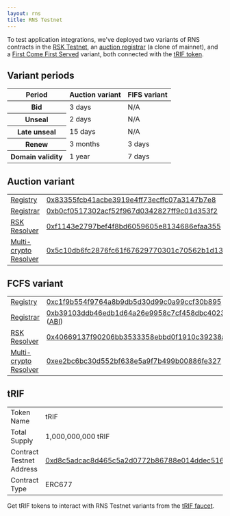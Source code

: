 ```yaml
---
layout: rns
title: RNS Testnet
---
```


To test application integrations, we've deployed two variants of RNS contracts in the [RSK Testnet](https://explorer.testnet.rsk.co), an [auction registrar](#auction-variant) (a clone of mainnet), and a [First Come First Served](#fcfs-variant) variant, both connected with the [tRIF token](#trif).


## Variant periods


<table class="table">
  <thead>
    <tr>
      <th scope="col">Period</th>
      <th scope="col">Auction variant</th>
      <th scope="col">FIFS variant</th>
    </tr>
  </thead>
  <tbody>
    <tr>
      <th scope="row">Bid</th>
      <td>3 days</td>
      <td>N/A</td>
    </tr>
    <tr>
      <th scope="row">Unseal</th>
      <td>2 days</td>
      <td>N/A</td>
    </tr>
    <tr>
      <th scope="row">Late unseal</th>
      <td>15 days</td>
      <td>N/A</td>
    </tr>
    <tr>
      <th scope="row">Renew</th>
      <td>3 months</td>
      <td>3 days</td>
    </tr>
    <tr>
      <th scope="row">Domain validity</th>
      <td>1 year</td>
      <td>7 days</td>
    </tr>
  </tbody>
</table>


## Auction variant

<table class="table">
  <tbody>
    <tr>
      <td scope="row"><a href="/Architecture/Registry">Registry</a></td>
      <td><a href="http://explorer.testnet.rsk.co/address/0x83355fcb41acbe3919e4ff73ecffc07a3147b7e8" target="_blank">0x83355fcb41acbe3919e4ff73ecffc07a3147b7e8</a></td>
    </tr>
    <tr>
      <td scope="row"><a href="/Architecture/Registrar">Registrar</a></td>
      <td><a href="http://explorer.testnet.rsk.co/address/0xb0cf0517302acf52f967d0342827ff9c01d353f2" target="_blank">0xb0cf0517302acf52f967d0342827ff9c01d353f2</a></td>
    </tr>
    <tr>
      <td scope="row"><a href="/Architecture/RSKResolver">RSK Resolver</a></td>
      <td><a href="http://explorer.testnet.rsk.co/address/0xf1143e2797bef4f8bd6059605e8134686efaa355" target="_blank">0xf1143e2797bef4f8bd6059605e8134686efaa355</a></td>
    </tr>
    <tr>
      <td scope="row"><a href="/Architecture/MultiCryptoResolver">Multi-crypto Resolver</a></td>
      <td><a href="http://explorer.testnet.rsk.co/address/0x5c10db6fc2876fc61f67629770301c70562b1d13" target="_blank">0x5c10db6fc2876fc61f67629770301c70562b1d13</a></td>
    </tr>
  </tbody>
</table>

## FCFS variant


<table class="table">
  <tbody>
    <tr>
      <td scope="row"><a href="/Architecture/Registry">Registry</a></td>
      <td><a href="http://explorer.testnet.rsk.co/address/0xc1f9b554f9764a8b9db5d30d99c0a99ccf30b895" target="_blank">0xc1f9b554f9764a8b9db5d30d99c0a99ccf30b895</a></td>
    </tr>
    <tr>
      <td scope="row"><a href="/Architecture/Registrar">Registrar</a></td>
      <td>
        <a href="http://explorer.testnet.rsk.co/address/0xb39103ddb46edb1d64a26e9958c7cf458dbc4023" target="_blank">0xb39103ddb46edb1d64a26e9958c7cf458dbc4023</a>
        (<a href="/Architecture/TestnetFCFSRegistrar.json">ABI</a>)
      </td>
    </tr>
    <tr>
      <td scope="row"><a href="/Architecture/RSKResolver">RSK Resolver</a></td>
      <td><a href="http://explorer.testnet.rsk.co/address/0x40669137f90206bb3533358ebbd0f1910c39238a" target="_blank">0x40669137f90206bb3533358ebbd0f1910c39238a</a></td>
    </tr>
    <tr>
      <td scope="row"><a href="/Architecture/MultiCryptoResolver">Multi-crypto Resolver</a></td>
      <td><a href="http://explorer.testnet.rsk.co/address/0xee2bc6bc30d552bf638e5a9f7b499b00886fe327" target="_blank">0xee2bc6bc30d552bf638e5a9f7b499b00886fe327</a></td>
    </tr>
  </tbody>
</table>

## tRIF

<table class="table">
  <tbody>
    <tr>
      <td scope="row">Token Name</td>
      <td>tRIF</td>
    </tr>
    <tr>
      <td scope="row">Total Supply</td>
      <td>1,000,000,000 tRIF</td>
    </tr>
    <tr>
      <td scope="row">Contract Testnet Address</td>
      <td><a href="http://explorer.testnet.rsk.co/address/0xd8c5adcac8d465c5a2d0772b86788e014ddec516" target="_blank">0xd8c5adcac8d465c5a2d0772b86788e014ddec516</a></td>
    </tr>
    <tr>
      <td scope="row">Contract Type</td>
      <td>ERC677</td>
    </tr>
  </tbody>
</table>

Get tRIF tokens to interact with RNS Testnet variants from the [tRIF faucet](https://faucet.rifos.org).
